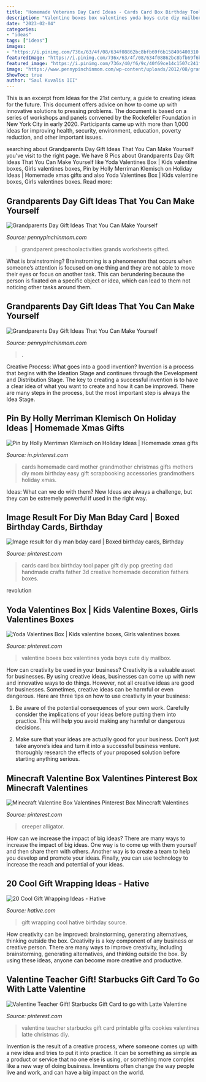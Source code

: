 ```yaml
---
title: "Homemade Veterans Day Card Ideas - Cards Card Box Birthday Tool Paper Gift Diy Pop Greeting Dad Handmade Crafts Father 3d Creative Homemade Decoration Fathers Boxes"
description: "Valentine boxes box valentines yoda boys cute diy mailbox"
date: "2023-02-04"
categories:
- "ideas"
tags: ["ideas"]
images:
- "https://i.pinimg.com/736x/63/4f/08/634f08862bc8bfb69f6b158496400310.jpg"
featuredImage: "https://i.pinimg.com/736x/63/4f/08/634f08862bc8bfb69f6b158496400310.jpg"
featured_image: "https://i.pinimg.com/736x/40/f6/9c/40f69ce14c1507c241fb3dca9639c1d5--org--valentine-cookies.jpg"
image: "https://www.pennypinchinmom.com/wp-content/uploads/2012/08/gramma-cookie-jar.jpg"
ShowToc: true
author: "Saul Kuvalis III"
---
```



This is an excerpt from Ideas for the 21st century, a guide to creating ideas for the future. This document offers advice on how to come up with innovative solutions to pressing problems. The document is based on a series of workshops and panels convened by the Rockefeller Foundation in New York City in early 2020. Participants came up with more than 1,000 ideas for improving health, security, environment, education, poverty reduction, and other important issues.

	

		
searching about Grandparents Day Gift Ideas That You Can Make Yourself you've visit to the right page. We have 8 Pics about Grandparents Day Gift Ideas That You Can Make Yourself like Yoda Valentines Box | Kids valentine boxes, Girls valentines boxes, Pin by Holly Merriman Klemisch on Holiday Ideas | Homemade xmas gifts and also Yoda Valentines Box | Kids valentine boxes, Girls valentines boxes. Read more:
		
    
## Grandparents Day Gift Ideas That You Can Make Yourself

<img loading=lazy src="https://www.pennypinchinmom.com/wp-content/uploads/2012/08/grandparents-day-craft-idea-for-kids-2.jpg" onerror="this.onerror=null;this.src='https://tse3.mm.bing.net/th?id=OIP.Mt6NFi_anhDmtYVpB79vawHaGb&amp;pid=15.1';" alt="Grandparents Day Gift Ideas That You Can Make Yourself">

_Source: pennypinchinmom.com_

>grandparent preschoolactivities grands worksheets gifted. 

	

What is brainstroming?
Brainstroming is a phenomenon that occurs when someone’s attention is focused on one thing and they are not able to move their eyes or focus on another task. This can berundering because the person is fixated on a specific object or idea, which can lead to them not noticing other tasks around them.

    
## Grandparents Day Gift Ideas That You Can Make Yourself

<img loading=lazy src="https://www.pennypinchinmom.com/wp-content/uploads/2012/08/gramma-cookie-jar.jpg" onerror="this.onerror=null;this.src='https://tse3.mm.bing.net/th?id=OIP.OJv2_4ThBBA2MUlUmtznmQHaKn&amp;pid=15.1';" alt="Grandparents Day Gift Ideas That You Can Make Yourself">

_Source: pennypinchinmom.com_

>. 

	

Creative Process: What goes into a good invention?
Invention is a process that begins with the Ideation Stage and continues through the Development and Distribution Stage. The key to creating a successful invention is to have a clear idea of what you want to create and how it can be improved. There are many steps in the process, but the most important step is always the Idea Stage.

    
## Pin By Holly Merriman Klemisch On Holiday Ideas | Homemade Xmas Gifts

<img loading=lazy src="https://i.pinimg.com/736x/53/4d/86/534d8611faf1c168c74237ca31d0af22--mothers-day-cards-homemade-cards.jpg" onerror="this.onerror=null;this.src='https://tse3.mm.bing.net/th?id=OIP.HROPs91ZfaNZkiPAusfueAHaJ3&amp;pid=15.1';" alt="Pin by Holly Merriman Klemisch on Holiday Ideas | Homemade xmas gifts">

_Source: in.pinterest.com_

>cards homemade card mother grandmother christmas gifts mothers diy mom birthday easy gift scrapbooking accessories grandmothers holiday xmas. 

	

Ideas: What can we do with them?
New Ideas are always a challenge, but they can be extremely powerful if used in the right way.

    
## Image Result For Diy Man Bday Card | Boxed Birthday Cards, Birthday

<img loading=lazy src="https://i.pinimg.com/736x/97/bf/2e/97bf2ef6438dc9869330c21f98b4bfad--bday-cards.jpg" onerror="this.onerror=null;this.src='https://tse1.mm.bing.net/th?id=OIP.ZLWNzoDXEItclKjdTHtJfAHaJ4&amp;pid=15.1';" alt="Image result for diy man bday card | Boxed birthday cards, Birthday">

_Source: pinterest.com_

>cards card box birthday tool paper gift diy pop greeting dad handmade crafts father 3d creative homemade decoration fathers boxes. 

	

revolution

    
## Yoda Valentines Box | Kids Valentine Boxes, Girls Valentines Boxes

<img loading=lazy src="https://i.pinimg.com/736x/ec/4e/c0/ec4ec0f1e5e52bfa021a5e00e9b75abc.jpg" onerror="this.onerror=null;this.src='https://tse3.mm.bing.net/th?id=OIP.sniDjSjC-EUXllG40MhyJgHaJ3&amp;pid=15.1';" alt="Yoda Valentines Box | Kids valentine boxes, Girls valentines boxes">

_Source: pinterest.com_

>valentine boxes box valentines yoda boys cute diy mailbox. 

	

How can creativity be used in your business?
Creativity is a valuable asset for businesses. By using creative ideas, businesses can come up with new and innovative ways to do things. However, not all creative ideas are good for businesses. Sometimes, creative ideas can be harmful or even dangerous. Here are three tips on how to use creativity in your business: 
1) Be aware of the potential consequences of your own work. Carefully consider the implications of your ideas before putting them into practice. This will help you avoid making any harmful or dangerous decisions. 

2) Make sure that your ideas are actually good for your business. Don’t just take anyone’s idea and turn it into a successful business venture. thoroughly research the effects of your proposed solution before starting anything serious.

    
## Minecraft Valentine Box Valentines Pinterest Box Minecraft Valentines

<img loading=lazy src="https://i.pinimg.com/736x/63/4f/08/634f08862bc8bfb69f6b158496400310.jpg" onerror="this.onerror=null;this.src='https://tse4.mm.bing.net/th?id=OIP.mFkuK0EhZbwIcsu8eQCb2QAAAA&amp;pid=15.1';" alt="Minecraft Valentine Box Valentines Pinterest Box Minecraft Valentines">

_Source: pinterest.com_

>creeper alligator. 

	

How can we increase the impact of big ideas?
There are many ways to increase the impact of big ideas. One way is to come up with them yourself and then share them with others. Another way is to create a team to help you develop and promote your ideas. Finally, you can use technology to increase the reach and potential of your ideas.

    
## 20 Cool Gift Wrapping Ideas - Hative

<img loading=lazy src="https://hative.com/wp-content/uploads/2014/10/gift-wrapping-ideas/2-cool-gift-wrapping-ideas.jpg" onerror="this.onerror=null;this.src='https://tse2.mm.bing.net/th?id=OIP.iX8UAdzo3q4mvijwzBCFEwHaKX&amp;pid=15.1';" alt="20 Cool Gift Wrapping Ideas - Hative">

_Source: hative.com_

>gift wrapping cool hative birthday source. 

	

How creativity can be improved: brainstorming, generating alternatives, thinking outside the box.
Creativity is a key component of any business or creative person. There are many ways to improve creativity, including brainstorming, generating alternatives, and thinking outside the box. By using these ideas, anyone can become more creative and productive.

    
## Valentine Teacher Gift! Starbucks Gift Card To Go With Latte Valentine

<img loading=lazy src="https://i.pinimg.com/736x/40/f6/9c/40f69ce14c1507c241fb3dca9639c1d5--org--valentine-cookies.jpg" onerror="this.onerror=null;this.src='https://tse3.mm.bing.net/th?id=OIP.7jJc4VSKOTTxHLwBx5q3gQHaJ3&amp;pid=15.1';" alt="Valentine Teacher Gift! Starbucks Gift Card to go with Latte Valentine">

_Source: pinterest.com_

>valentine teacher starbucks gift card printable gifts cookies valentines latte christmas diy. 

	

Invention is the result of a creative process, where someone comes up with a new idea and tries to put it into practice. It can be something as simple as a product or service that no one else is using, or something more complex like a new way of doing business. Inventions often change the way people live and work, and can have a big impact on the world.


